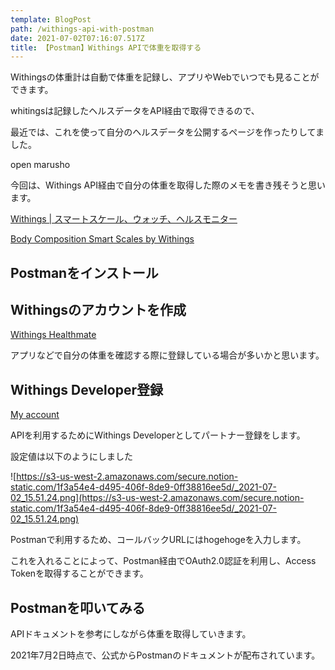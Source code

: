 ```yaml
---
template: BlogPost
path: /withings-api-with-postman
date: 2021-07-02T07:16:07.517Z
title: 【Postman】Withings APIで体重を取得する
---
```

Withingsの体重計は自動で体重を記録し、アプリやWebでいつでも見ることができます。

whitingsは記録したヘルスデータをAPI経由で取得できるので、

最近では、これを使って自分のヘルスデータを公開するページを作ったりしてました。

open marusho

今回は、Withings API経由で自分の体重を取得した際のメモを書き残そうと思います。

[Withings | スマートスケール、ウォッチ、ヘルスモニター](https://www.withings.com/jp/ja/)

[Body Composition Smart Scales by Withings](https://www.withings.com/jp/ja/scales)

## Postmanをインストール

## Withingsのアカウントを作成

[Withings Healthmate](https://healthmate.withings.com/)

アプリなどで自分の体重を確認する際に登録している場合が多いかと思います。

## Withings Developer登録

[My account](https://account.withings.com/partner/add_oauth2)

APIを利用するためにWithings Developerとしてパートナー登録をします。

設定値は以下のようにしました

![https://s3-us-west-2.amazonaws.com/secure.notion-static.com/1f3a54e4-d495-406f-8de9-0ff38816ee5d/_2021-07-02_15.51.24.png](https://s3-us-west-2.amazonaws.com/secure.notion-static.com/1f3a54e4-d495-406f-8de9-0ff38816ee5d/_2021-07-02_15.51.24.png)

Postmanで利用するため、コールバックURLにはhogehogeを入力します。

これを入れることによって、Postman経由でOAuth2.0認証を利用し、Access Tokenを取得することができます。

## Postmanを叩いてみる

APIドキュメントを参考にしながら体重を取得していきます。

2021年7月2日時点で、公式からPostmanのドキュメントが配布されています。
